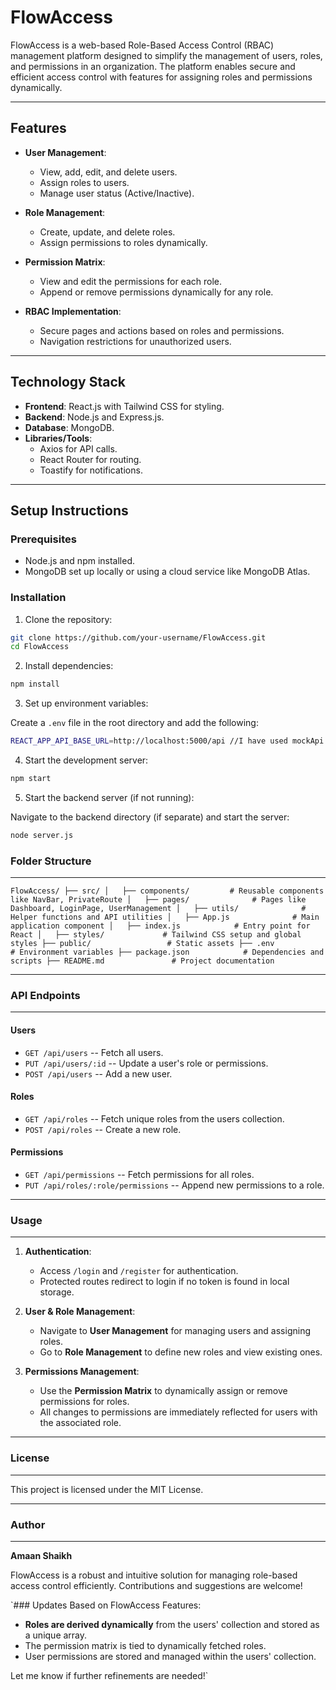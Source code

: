 # FlowAccess

FlowAccess is a web-based Role-Based Access Control (RBAC) management platform designed to simplify the management of users, roles, and permissions in an organization. The platform enables secure and efficient access control with features for assigning roles and permissions dynamically.

---

## Features

- **User Management**:
  - View, add, edit, and delete users.
  - Assign roles to users.
  - Manage user status (Active/Inactive).

- **Role Management**:
  - Create, update, and delete roles.
  - Assign permissions to roles dynamically.

- **Permission Matrix**:
  - View and edit the permissions for each role.
  - Append or remove permissions dynamically for any role.

- **RBAC Implementation**:
  - Secure pages and actions based on roles and permissions.
  - Navigation restrictions for unauthorized users.

---

## Technology Stack

- **Frontend**: React.js with Tailwind CSS for styling.
- **Backend**: Node.js and Express.js.
- **Database**: MongoDB.
- **Libraries/Tools**:
  - Axios for API calls.
  - React Router for routing.
  - Toastify for notifications.

---

## Setup Instructions

### Prerequisites
- Node.js and npm installed.
- MongoDB set up locally or using a cloud service like MongoDB Atlas.

### Installation

1. Clone the repository:
```bash
git clone https://github.com/your-username/FlowAccess.git
cd FlowAccess
```

2. Install dependencies:

```bash
npm install
```
3. Set up environment variables:

Create a `.env` file in the root directory and add the following:
```bash
REACT_APP_API_BASE_URL=http://localhost:5000/api //I have used mockApi
```
4. Start the development server:

```bash
npm start
```
5. Start the backend server (if not running):

Navigate to the backend directory (if separate) and start the server:
```bash
node server.js
```

### Folder Structure
----------------

`FlowAccess/
├── src/
│   ├── components/         # Reusable components like NavBar, PrivateRoute
│   ├── pages/              # Pages like Dashboard, LoginPage, UserManagement
│   ├── utils/              # Helper functions and API utilities
│   ├── App.js              # Main application component
│   ├── index.js            # Entry point for React
│   ├── styles/             # Tailwind CSS setup and global styles
├── public/                 # Static assets
├── .env                    # Environment variables
├── package.json            # Dependencies and scripts
├── README.md               # Project documentation`

* * * * *

### API Endpoints
-------------

#### **Users**

-   `GET /api/users` -- Fetch all users.
-   `PUT /api/users/:id` -- Update a user's role or permissions.
-   `POST /api/users` -- Add a new user.

#### **Roles**

-   `GET /api/roles` -- Fetch unique roles from the users collection.
-   `POST /api/roles` -- Create a new role.

#### **Permissions**

-   `GET /api/permissions` -- Fetch permissions for all roles.
-   `PUT /api/roles/:role/permissions` -- Append new permissions to a role.

* * * * *

### Usage
-----

1.  **Authentication**:

    -   Access `/login` and `/register` for authentication.
    -   Protected routes redirect to login if no token is found in local storage.
2.  **User & Role Management**:

    -   Navigate to **User Management** for managing users and assigning roles.
    -   Go to **Role Management** to define new roles and view existing ones.
3.  **Permissions Management**:

    -   Use the **Permission Matrix** to dynamically assign or remove permissions for roles.
    -   All changes to permissions are immediately reflected for users with the associated role.

* * * * *

### License
-------

This project is licensed under the MIT License.

* * * * *

### Author
------

**Amaan Shaikh**

FlowAccess is a robust and intuitive solution for managing role-based access control efficiently. Contributions and suggestions are welcome!


 `### Updates Based on FlowAccess Features:
- **Roles are derived dynamically** from the users' collection and stored as a unique array.
- The permission matrix is tied to dynamically fetched roles.
- User permissions are stored and managed within the users' collection.

Let me know if further refinements are needed!`